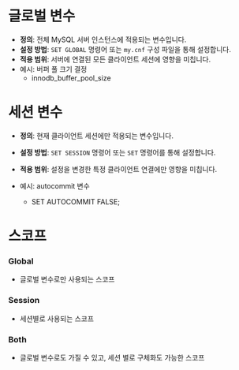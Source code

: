 # 글로벌 변수
- **정의**: 전체 MySQL 서버 인스턴스에 적용되는 변수입니다.
- **설정 방법**: `SET GLOBAL` 명령어 또는 `my.cnf` 구성 파일을 통해 설정합니다.
- **적용 범위**: 서버에 연결된 모든 클라이언트 세션에 영향을 미칩니다.
- 예시: 버퍼 풀 크기 결정
	- innodb_buffer_pool_size
# 세션 변수
- **정의**: 현재 클라이언트 세션에만 적용되는 변수입니다.
- **설정 방법**: `SET SESSION` 명령어 또는 `SET` 명령어를 통해 설정합니다.
- **적용 범위**: 설정을 변경한 특정 클라이언트 연결에만 영향을 미칩니다.

- 예시: autocommit 변수
	- SET AUTOCOMMIT FALSE;
# 스코프
### Global
- 글로벌 변수로만 사용되는 스코프
### Session
- 세션별로 사용되는 스코프
### Both
- 글로벌 변수로도 가질 수 있고, 세션 별로 구체화도 가능한 스코프
